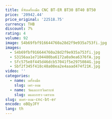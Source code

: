 ```yaml
---
title: ที่จับเครื่องมือ CNC BT-ER BT30 BT40 BT50
price: '20942.44'
price_original: '22518.75'
currency: THB
discount: 7%
rating: 4
volume: 92
image: S4b69fbf916644760a28d2f9e935a753fi.jpg
images:
  - S4b69fbf916644760a28d2f9e935a753fi.jpg
  - S3156aa1e7104480ba6172a0a9ea6376fA.jpg
  - Sfc575e8f445d46dcb57041f5e2975084G.jpg
  - Sbf2f345f418c48a08ea2e4aaad474f21K.jpg
video: ''
categories:
  - name: เครื่องมือ
    slug: เคร-องม
  - name: วัดและการวิเคราะห์
    slug: ดและการว-เคราะห
slug: บเคร-องม-cnc-bt-er
encode: oBQyJFY
lang: th
---
```

  